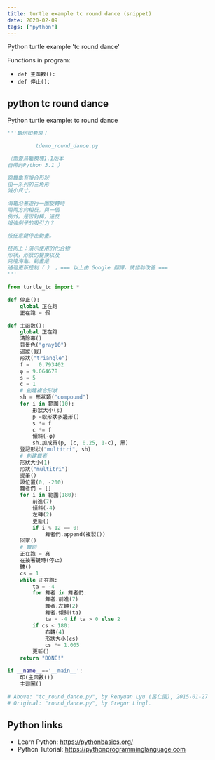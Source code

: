 ```yaml
---
title: turtle example tc round dance (snippet)
date: 2020-02-09
tags: ["python"]
---
```

Python turtle example 'tc round dance'

Functions in program: 
* `def 主函數():`
* `def 停止():`

## python tc round dance

Python turtle example: tc round dance

```python
'''龜例如套房：

         tdemo_round_dance.py

（需要烏龜模塊1.1版本
自帶的Python 3.1 ）

跳舞龜有複合形狀
由一系列的三角形
減小尺寸。

海龜沿著遊行一圈旋轉時
兩兩方向相反，與一個
例外。是否對稱，違反
增強例子的吸引力？

按任意鍵停止動畫。

技術上：演示使用的化合物
形狀，形狀的變換以及
克隆海龜。動畫是
通過更新控制（ ） 。=== 以上由 Google 翻譯，請協助改善 ===
'''

from turtle_tc import *

def 停止():
    global 正在跑
    正在跑 = 假

def 主函數():
    global 正在跑
    清除幕()
    背景色("gray10")
    追蹤(假)
    形狀("triangle")
    f =   0.793402
    φ = 9.064678
    s = 5
    c = 1
    # 創建複合形狀
    sh = 形狀類("compound")
    for i in 範圍(10):
        形狀大小(s)
        p =取形狀多邊形()
        s *= f
        c *= f
        傾斜(-φ)
        sh.加成員(p, (c, 0.25, 1-c), 黑)
    登記形狀("multitri", sh)
    # 創建舞者
    形狀大小(1)
    形狀("multitri")
    提筆()
    設位置(0, -200)
    舞者們 = []
    for i in 範圍(180):
        前進(7)
        傾斜(-4)
        左轉(2)
        更新()
        if i % 12 == 0:
            舞者們.append(複製())
    回家()
    # 舞蹈
    正在跑 = 真
    在按著鍵時(停止)
    聽()
    cs = 1
    while 正在跑:
        ta = -4
        for 舞者 in 舞者們:
            舞者.前進(7)
            舞者.左轉(2)
            舞者.傾斜(ta)
            ta = -4 if ta > 0 else 2
        if cs < 180:
            右轉(4)
            形狀大小(cs)
            cs *= 1.005
        更新()
    return "DONE!"

if __name__=='__main__':
    印(主函數())
    主迴圈()

# Above: "tc_round_dance.py", by Renyuan Lyu (呂仁園), 2015-01-27
# Original: "round_dance.py", by Gregor Lingl. 


```

## Python links

- Learn Python: https://pythonbasics.org/
- Python Tutorial: https://pythonprogramminglanguage.com

